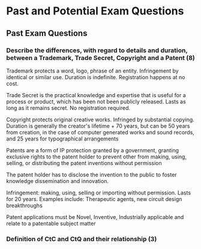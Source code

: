 # Past and Potential Exam Questions

## Past Exam Questions

### Describe the differences, with regard to details and duration, between a Trademark, Trade Secret, Copyright and a Patent (8)

Trademark protects a word, logo, phrase of an entity. Infringement by identical or similar use. Duration is indefinite. Registration happens at no cost.

Trade Secret is the practical knowledge and expertise that is useful for a process or product, which has been not been publicly released. Lasts as long as it remains secret. No registration required.

Copyright protects original creative works. Infringed by substantial copying. Duration is generally the creator's lifetime + 70 years, but can be 50 years from creation, in the case of computer generated works and sound records, and 25 years for typographical arrangements

Patents are a form of IP protection granted by a government, granting exclusive rights to the patent holder to prevent other from making, using, selling, or distributing the patent inventions without permission

The patent holder has to disclose the invention to the public to foster knowledge dissemination and innovation.

Infringement: making, using, selling or importing without permission. Lasts for 20 years. Examples include: Therapeutic agents, new circuit design breakthroughs

Patent applications must be Novel, Inventive, Industrially applicable and relate to a patentable subject matter


### Definition of CtC and CtQ and their relationship (3)
